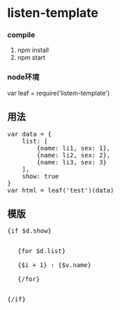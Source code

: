 # listen-template

### compile
1. npm install
2. npm start

### node环境
var leaf = require('listem-template')

## 用法
<pre>
var data = {
	list: [
		{name: li1, sex: 1},
		{name: li2, sex: 2},
		{name: li3, sex: 3}
	],
	show: true
}
var html = leaf('test')(data)
</pre>

## 模版
<pre>
{if $d.show}
<ul>
{for $d.list}
	  <li style="list-style: none">{$i + 1} : {$v.name}</li>
{/for}
</ul>
{/if}
</pre>
